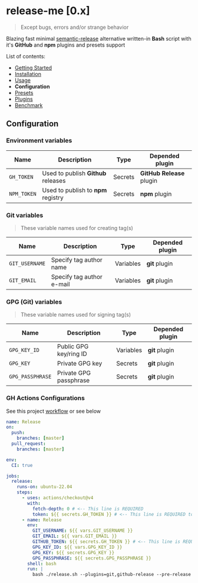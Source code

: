 # release-me \[0.x\]

> Except bugs, errors and/or strange behavior

Blazing fast minimal [semantic-release](https://github.com/semantic-release/semantic-release) alternative written-in **Bash** script with it's **GitHub** and **npm** plugins and presets support

List of contents:

- [Getting Started](./GET_STARTED.md)
- [Installation](./INSTALLATION.md)
- [Usage](./USAGE.md)
- **Configuration**
- [Presets](./PRESETS.md)
- [Plugins](./PLUGINS.md)
- [Benchmark](./BENCHMARK.md)

## Configuration

### Environment variables

| Name        | Description                         | Type    | Depended plugin           |
| ----------- | ----------------------------------- | ------- | ------------------------- |
| `GH_TOKEN`  | Used to publish **Github** releases | Secrets | **GitHub Release** plugin |
| `NPM_TOKEN` | Used to publish to **npm** registry | Secrets | **npm** plugin            |

### Git variables

> These variable names used for creating tag(s)

| Name           | Description               | Type      | Depended plugin |
| -------------- | ------------------------- | --------- | --------------- |
| `GIT_USERNAME` | Specify tag author name   | Variables | **git** plugin  |
| `GIT_EMAIL`    | Specify tag author e-mail | Variables | **git** plugin  |

### GPG (Git) variables

> These variable names used for signing tag(s)

| Name             | Description            | Type      | Depended plugin |
| ---------------- | ---------------------- | --------- | --------------- |
| `GPG_KEY_ID`     | Public GPG key/ring ID | Variables | **git** plugin  |
| `GPG_KEY`        | Private GPG key        | Secrets   | **git** plugin  |
| `GPG_PASSPHRASE` | Private GPG passphrase | Secrets   | **git** plugin  |

### GH Actions Configurations

See this project [workflow](../.github/workflows/lint_release.yml) or see below

```yaml
name: Release
on:
  push:
    branches: [master]
  pull_request:
    branches: [master]

env:
  CI: true

jobs:
  release:
    runs-on: ubuntu-22.04
    steps:
      - uses: actions/checkout@v4
        with:
          fetch-depth: 0 # <-- This line is REQUIRED
          token: ${{ secrets.GH_TOKEN }} # <-- This line is REQUIRED too
      - name: Release
        env:
          GIT_USERNAME: ${{ vars.GIT_USERNAME }}
          GIT_EMAIL: ${{ vars.GIT_EMAIL }}
          GITHUB_TOKEN: ${{ secrets.GH_TOKEN }} # <-- This line is REQUIRED too
          GPG_KEY_ID: ${{ vars.GPG_KEY_ID }}
          GPG_KEY: ${{ secrets.GPG_KEY }}
          GPG_PASSPHRASE: ${{ secrets.GPG_PASSPHRASE }}
        shell: bash
        run: |
          bash ./release.sh --plugins=git,github-release --pre-release
```
